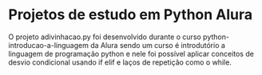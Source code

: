 
# Projetos de estudo em Python Alura

O projeto adivinhacao.py foi desenvolvido durante o curso python-introducao-a-linguagem da Alura sendo um curso é introdutório a linguagem de programação python e nele foi possível aplicar conceitos de desvio condicional usando if elif e laços de repetição como o while. 


